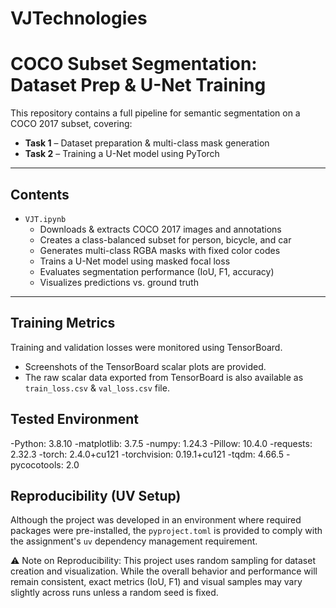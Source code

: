# VJTechnologies
# COCO Subset Segmentation: Dataset Prep & U-Net Training

This repository contains a full pipeline for semantic segmentation on a COCO 2017 subset, covering:

- **Task 1** – Dataset preparation & multi-class mask generation  
- **Task 2** – Training a U-Net model using PyTorch

---

## Contents

- `VJT.ipynb`  
  - Downloads & extracts COCO 2017 images and annotations  
  - Creates a class-balanced subset for person, bicycle, and car  
  - Generates multi-class RGBA masks with fixed color codes  
  - Trains a U-Net model using masked focal loss  
  - Evaluates segmentation performance (IoU, F1, accuracy)  
  - Visualizes predictions vs. ground truth

---

## Training Metrics

Training and validation losses were monitored using TensorBoard.

- Screenshots of the TensorBoard scalar plots are provided.
- The raw scalar data exported from TensorBoard is also available as `train_loss.csv` & `val_loss.csv` file.


## Tested Environment

-Python: 3.8.10
-matplotlib: 3.7.5
-numpy: 1.24.3
-Pillow: 10.4.0
-requests: 2.32.3
-torch: 2.4.0+cu121
-torchvision: 0.19.1+cu121
-tqdm: 4.66.5
-pycocotools: 2.0

## Reproducibility (UV Setup)

Although the project was developed in an environment where required packages were pre-installed, the `pyproject.toml` is provided to comply with the assignment's `uv` dependency management requirement.

⚠️ Note on Reproducibility:
This project uses random sampling for dataset creation and visualization. While the overall behavior and performance will remain consistent, exact metrics (IoU, F1) and visual samples may vary slightly across runs unless a random seed is fixed.


